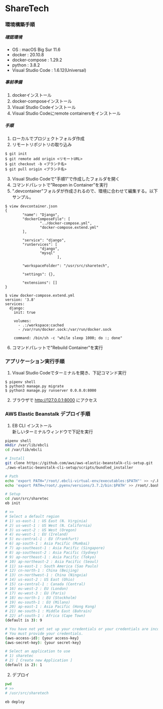 # ShareTech

### 環境構築手順
##### 確認環境
- OS : macOS Big Sur 11.6
- docker : 20.10.8
- docker-compose : 1.29.2
- python : 3.8.2
- Visual Studio Code : 1.6.12(Universal)

##### 事前準備
1. dockerインストール
2. docker-composeインストール
3. Visual Studio Codeインストール
4. Visual Studio Codeにremote containersをインストール

##### 手順
1. ローカルでプロジェクトフォルダ作成
2. リモートリポジトリの取り込み
```
$ git init
$ git remote add origin <リモートURL>
$ git checkout -b <ブランチ名>
$ git pull origin <ブランチ名>
```
3. Visual Studio Codeで"手順1"で作成したフォルダを開く
4. コマンドパレットで”Reopen in Container”を実行
5. ".devcontainer"フォルダが作成されるので、環境に合わせて編集する。以下サンプル。
```
$ view devcontainer.json
{
        "name": "Django",
        "dockerComposeFile": [
                "../docker-compose.yml",
                "docker-compose.extend.yml"
        ],

        "service": "django",
        "runServices": [
                "django",
                "mysql"
                        ],

        "workspaceFolder": "/usr/src/sharetech",

        "settings": {},

        "extensions": []
}

$ view docker-compose.extend.yml
version: '3.8'
services:
  django:
    init: true

    volumes:
      - .:/workspace:cached
      - /var/run/docker.sock:/var/run/docker.sock

    command: /bin/sh -c "while sleep 1000; do :; done"

```
6. コマンドパレットで"Rebuild Container"を実行

### アプリケーション実行手順
1. Visual Studio Codeでターミナルを開き、下記コマンド実行
```
$ pipenv shell
$ python3 manage.py migrate
$ python3 manage.py runserver 0.0.0.0:8000
```
2. ブラウザで http://127.0.0.1:8000 にアクセス

### AWS Elastic Beanstalk デプロイ手順
1. EB CLI インストール  
新しいターミナルウィンドウで下記を実行

``` sh
pipenv shell
mkdir /var/lib/ebcli
cd /var/lib/ebcli

# Install
git clone https://github.com/aws/aws-elastic-beanstalk-cli-setup.git
./aws-elastic-beanstalk-cli-setup/scripts/bundled_installer

# Path
echo 'export PATH="/root/.ebcli-virtual-env/executables:$PATH"' >> ~/.bash_profile && source ~/.bash_profile
echo 'export PATH=/root/.pyenv/versions/3.7.2/bin:$PATH' >> /root/.bash_profile && source /root/.bash_profile

# Setup
cd /usr/src/sharetec
eb init

# >>
# Select a default region
# 1) us-east-1 : US East (N. Virginia)
# 2) us-west-1 : US West (N. California)
# 3) us-west-2 : US West (Oregon)
# 4) eu-west-1 : EU (Ireland)
# 5) eu-central-1 : EU (Frankfurt)
# 6) ap-south-1 : Asia Pacific (Mumbai)
# 7) ap-southeast-1 : Asia Pacific (Singapore)
# 8) ap-southeast-2 : Asia Pacific (Sydney)
# 9) ap-northeast-1 : Asia Pacific (Tokyo)
# 10) ap-northeast-2 : Asia Pacific (Seoul)
# 11) sa-east-1 : South America (Sao Paulo)
# 12) cn-north-1 : China (Beijing)
# 13) cn-northwest-1 : China (Ningxia)
# 14) us-east-2 : US East (Ohio)
# 15) ca-central-1 : Canada (Central)
# 16) eu-west-2 : EU (London)
# 17) eu-west-3 : EU (Paris)
# 18) eu-north-1 : EU (Stockholm)
# 19) eu-south-1 : EU (Milano)
# 20) ap-east-1 : Asia Pacific (Hong Kong)
# 21) me-south-1 : Middle East (Bahrain)
# 22) af-south-1 : Africa (Cape Town)
(default is 3): 9

# You have not yet set up your credentials or your credentials are incorrect 
# You must provide your credentials.
(aws-access-id): {your access-key}
(aws-secret-key): {your secret-key}

# Select an application to use
# 1) sharetec
# 2) [ Create new Application ]
(default is 2): 1

```

2. デプロイ

``` sh
pwd
# >>
# /usr/src/sharetech

eb deploy
```

